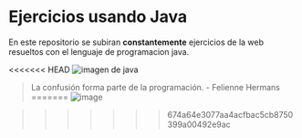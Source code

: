 # Ejercicios usando Java

En este repositorio se subiran **constantemente** ejercicios de la web resueltos con el lenguaje de programacion java.

<<<<<<< HEAD
![imagen de java](https://www.google.com/url?sa=i&url=https%3A%2F%2Flogolook.net%2Fjava-logo%2F&psig=AOvVaw2V7mHKD6-oJvshlGR79Mg2&ust=1710832534343000&source=images&cd=vfe&opi=89978449&ved=0CBMQjRxqFwoTCNCW6v2h_YQDFQAAAAAdAAAAABAE)

>La confusión forma parte de la programación. - Felienne Hermans
=======
![image](https://github.com/DevCenDev/EjerciciosJava/assets/163605967/24782cdc-68f8-4ad3-9c9b-761b3befefa3)

>>>>>>> 674a64e3077aa4acfbac5cb8750399a00492e9ac
